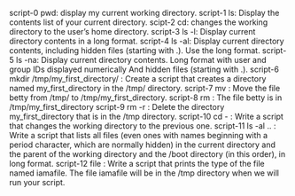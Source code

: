 script-0 pwd: display my current working directory.
script-1 ls: Display the contents list of your current directory.
scipt-2 cd: changes the working directory to the user’s home directory.
script-3 ls -l: Display current directory contents in a long format.
script-4 ls -al: Display current directory contents, including hidden files (starting with .). Use the long format.
script-5 ls -na: Display current directory contents.
Long format
with user and group IDs displayed numerically
And hidden files (starting with .).
script-6 mkdir /tmp/my_first_directory/ : Create a script that creates a directory named my_first_directory in the /tmp/ directory.
script-7 mv : Move the file betty from /tmp/ to /tmp/my_first_directory.
script-8 rm : The file betty is in /tmp/my_first_directory
script-9 rm -r : Delete the directory my_first_directory that is in the /tmp directory. 
script-10 cd - : Write a script that changes the working directory to the previous one.
script-11 ls -al .. : Write a script that lists all files (even ones with names beginning with a period character, which are normally hidden) in the current directory and the parent of the working directory and the /boot directory (in this order), in long format.
script-12 file : Write a script that prints the type of the file named iamafile. The file iamafile will be in the /tmp directory when we will run your script.


